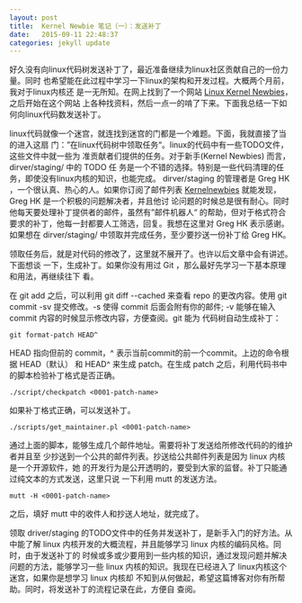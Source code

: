 ```yaml
---
layout: post
title:  Kernel Newbie 笔记（一）：发送补丁
date:   2015-09-11 22:48:37
categories: jekyll update
---
```


好久没有向linux代码树发送补丁了，最近准备继续为linux社区贡献自己的一份力量。同时
也希望能在此过程中学习一下linux的架构和开发过程。大概两个月前，我对于linux内核还
是一无所知。在网上找到了一个网站 [Linux Kernel Newbies][LKN]，之后开始在这个网站
上各种找资料，然后一点一的啃了下来。下面我总结一下如何向linux代码数发送补丁。

linux代码就像一个迷宫，就连找到迷宫的门都是一个难题。下面，我就直接了当的进入这扇
门：”在linux代码树中领取任务“。linux的代码中有一些TODO文件，这些文件中就一些为
准贡献者们提供的任务。对于新手(Kernel Newbies) 而言，dirver/staging/ 中的 TODO 任
务是一个不错的选择。特别是一些代码清理的任务，即使没有linux内核的知识，也能完成。
dirver/staging 的管理者是 Greg HK ，一个很认真、热心的人。如果你订阅了邮件列表
[Kernelnewbies][kernelnewbies] 就能发现，Greg HK 是一个积极的问题解决者，并且他讨
论问题的时候总是很有耐心。同时他每天要处理补丁提供者的邮件，虽然有”邮件机器人“
的帮助，但对于格式符合要求的补丁，他每一封都要人工筛选，回复。我想在这里对
Greg HK 表示感谢。如果想在 dirver/staging/ 中领取并完成任务，至少要抄送一份补丁给
Greg HK。

领取任务后，就是对代码的修改了，这里就不展开了。也许以后文章中会有讲述。下面想谈
一下，生成补丁。如果你没有用过 Git ，那么最好先学习一下基本原理和用法，再继续往下
看。

在 git add <file> 之后，可以利用 git diff --cached 来查看 repo 的更改内容。使用
git commit -sv 提交修改。-s 使得 commit 后面会附有你的邮件; -v 能够在输入 commit
内容的时候显示修改内容，方便查阅。git 能为 代码树自动生成补丁：

    git format-patch HEAD^

HEAD 指向但前的 commit，^ 表示当前commit的前一个commit。上边的命令根据 HEAD（默认）
和 HEAD^ 来生成 patch。在生成 patch 之后，利用代码书中的脚本检验补丁格式是否正确。

    ./script/checkpatch <0001-patch-name>

如果补丁格式正确，可以发送补丁。

    ./scripts/get_maintainer.pl <0001-patch-name>

通过上面的脚本，能够生成几个邮件地址。需要将补丁发送给所修改代码的的维护者并且至
少抄送到一个公共的邮件列表。抄送给公共邮件列表是因为 linux 内核是一个开源软件，她
的开发行为是公开透明的，要受到大家的监督。补丁只能通过纯文本的方式发送，这里只说
一下利用 mutt 的发送方法。

    mutt -H <0001-patch-name>

之后，填好 mutt 中的收件人和抄送人地址，就完成了。

领取 driver/staging 的TODO文件中的任务并发送补丁，是新手入门的好方法。从中能了解
linux 内核开发的大概流程，并且能够学习 linux 内核的编码风格。同时，由于发送补丁的
时候或多或少要用到一些内核的知识，通过发现问题并解决问题的方法，能够学习一些
linux 内核的知识。我现在已经进入了 linux内核这个迷宫，如果你是想学习 linux 内核却
不知到从何做起，希望这篇博客对你有所帮助。同时，将发送补丁的流程记录在此，方便自
查阅。


[LKN]: http://kernelnewbies.org/
[kernelnewbies]: http://lists.kernelnewbies.org/mailman/listinfo/kernelnewbies

